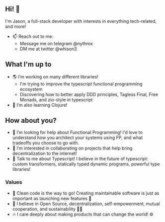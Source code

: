 ## Hi! 👋
I'm Jason, a full-stack developer with interests in everything tech-related, and more!
- 📫 Reach out to me:  
   - Message me on telegram @nythrox
   - DM me at twitter @whison3

## What I'm up to
- 🌎 I’m working on many different libraries! 
   - I'm trying to improve the typescript functional programming ecosystem 
   - Discovering how to better apply DDD principles, Tagless Final, Free Monads, and zio-style in typescript
- 🌱 I’m also learning Clojure!

## How about you?
- 🤔 I’m looking for help about Functional Programming! I'd love to understand how you architect your systems using FP, and what tradeoffs you choose to go with.
- 👯 I’m interested in collaborating on projects that help bring decentralization to the internet!
- 💬 Talk to me about Typescript! I believe in the future of typescript: custom transformers, statically typed dynamic programs, powerful type libraries!

### Values
- 🌊 Clean code is the way to go! Creating maintainable software is just as important as launching new features 🚢
- 🏴 I believe in Open Source, decentralization, self-empowerment, mutual cooperation, and sustainability 🏳️‍🌈
- ️‍🔥 I care deeply about making products that can change the world! ⚙️️‍
